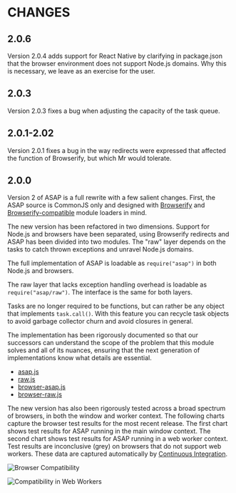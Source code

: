 # CHANGES

## 2.0.6

Version 2.0.4 adds support for React Native by clarifying in package.json that the browser environment does not support Node.js domains. Why this is necessary, we leave as an exercise for the user.

## 2.0.3

Version 2.0.3 fixes a bug when adjusting the capacity of the task queue.

## 2.0.1-2.02

Version 2.0.1 fixes a bug in the way redirects were expressed that affected the function of Browserify, but which Mr would tolerate.

## 2.0.0

Version 2 of ASAP is a full rewrite with a few salient changes. First, the ASAP source is CommonJS only and designed with [Browserify](https://github.com/substack/node-browserify) and [Browserify-compatible](https://github.com/montagejs/mr) module loaders in mind.

The new version has been refactored in two dimensions. Support for Node.js and browsers have been separated, using Browserify redirects and ASAP has been divided into two modules. The "raw" layer depends on the tasks to catch thrown exceptions and unravel Node.js domains.

The full implementation of ASAP is loadable as `require("asap")` in both Node.js and browsers.

The raw layer that lacks exception handling overhead is loadable as `require("asap/raw")`. The interface is the same for both layers.

Tasks are no longer required to be functions, but can rather be any object that implements `task.call()`. With this feature you can recycle task objects to avoid garbage collector churn and avoid closures in general.

The implementation has been rigorously documented so that our successors can understand the scope of the problem that this module solves and all of its nuances, ensuring that the next generation of implementations know what details are essential.

* [asap.js](https://github.com/kriskowal/asap/blob/master/asap.js)
* [raw.js](https://github.com/kriskowal/asap/blob/master/raw.js)
* [browser-asap.js](https://github.com/kriskowal/asap/blob/master/browser-asap.js)
* [browser-raw.js](https://github.com/kriskowal/asap/blob/master/browser-raw.js)

The new version has also been rigorously tested across a broad spectrum of browsers, in both the window and worker context. The following charts capture the browser test results for the most recent release. The first chart shows test results for ASAP running in the main window context. The second chart shows test results for ASAP running in a web worker context. Test results are inconclusive \(grey\) on browsers that do not support web workers. These data are captured automatically by [Continuous Integration](https://github.com/kriskowal/asap/blob/master/CONTRIBUTING.md).

![Browser Compatibility](http://kriskowal-asap.s3-website-us-west-2.amazonaws.com/train/integration-2/saucelabs-results-matrix.svg)

![Compatibility in Web Workers](http://kriskowal-asap.s3-website-us-west-2.amazonaws.com/train/integration-2/saucelabs-worker-results-matrix.svg)

